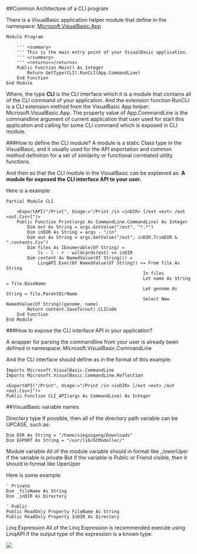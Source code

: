 ##Common Architecture of a CLI program

There is a VisualBasic application helper module that define in the namespace:
[Microsoft.VisualBasic.App]()

    Module Program

        ''' <summary>
    	''' This is the main entry point of your VisualBasic application.
    	''' </summary>
    	''' <returns></returns>
    	Public Function Main() As Integer
        	Return GetType(CLI).RunCLI(App.CommandLine)
    	End Function
	End Module

Where, the type **CLI** is the CLI interface which it is a module that contains all of the CLI command of your application. And the extension function RunCLI is a CLI extension method from the VisualBasic App helper: Microsoft.VisualBasic.App. The property value of App.CommandLine is the commandline argument of current application that user used for start this application and calling for some CLI command which is exposed in CLI module.

###How to define the CLI module?
A module is a static Class type in the VisualBasic, and it usually used for the API exportation and common method definition for a set of similarity or functional correlated utility functions.

And then so that the CLI module in the VisualBasic can be explained as: <b>A module for exposed the CLI interface API to your user.</b>

Here is a example:

	Partial Module CLI

    	<ExportAPI("/Print", Usage:="/Print /in <inDIR> [/ext <ext> /out <out.Csv>]")>
    	Public Function Print(args As CommandLine.CommandLine) As Integer
        	Dim ext As String = args.GetValue("/ext", "*.*")
        	Dim inDIR As String = args - "/in"
        	Dim out As String = args.GetValue("/out", inDIR.TrimDIR & ".contents.Csv")
        	Dim files As IEnumerable(Of String) =
            	ls - l - r - wildcards(ext) <= inDIR
        	Dim content As NamedValue(Of String)() =
            	LinqAPI.Exec(Of NamedValue(Of String)) <= From file As String
                                                      	In files
                                                      	Let name As String = file.BaseName
                                                      	Let genome As String = file.ParentDirName
                                                      	Select New NamedValue(Of String)(genome, name)
        	Return content.SaveTo(out).CLICode
    	End Function
	End Module

###How to expose the CLI interface API in your application?

A wrapper for parsing the commandline from your user is already been defined in namespace: Microsoft.VisualBasic.CommandLine

And the CLI interface should define as in the format of this example:

	Imports Microsoft.VisualBasic.CommandLine
	Imports Microsoft.VisualBasic.CommandLine.Reflection

	<ExportAPI("/Print", Usage:="/Print /in <inDIR> [/ext <ext> /out <out.Csv>]")>
	Public Function CLI_API(args As CommandLine) As Integer



##VisualBasic variable names

Directory type
If possible, then all of the directory path variable can be UPCASE, such as:

	Dim DIR As String = "/home/xieguigang/Downloads"
	Dim EXPORT As String = "/usr/lib/GCModeller/"

Module variable
All of the module variable should in format like _lowerUper if the variable is private
But if the variable is Public or Friend visible, then it should in format like UperUper

Here is some example:

	' Private
	Dim _fileName As String
	Dim _inDIR As Directory

	' Public
	Public ReadOnly Property FileName As String
	Public ReadOnly Property InDIR As Directory


Linq Expression
All of the Linq Expression is recommended execute using LinqAPI if the output type of the expression is a known type:

![](https://github.com/xieguigang/VisualBasic_AppFramework/blob/master/vb_codestyle/LinqStyle.png)

